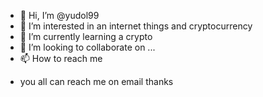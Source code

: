 - 👋 Hi, I’m @yudol99
- 👀 I’m interested in an internet things and cryptocurrency
- 🌱 I’m currently learning a crypto 
- 💞️ I’m looking to collaborate on ...
- 📫 How to reach me 

<!---
yudol99/yudol99 is a ✨ special ✨ repository because its `README.md` (this file) appears on your GitHub profile.
You can click the Preview link to take a look at your changes.
---> 
- you all can reach me on email thanks
